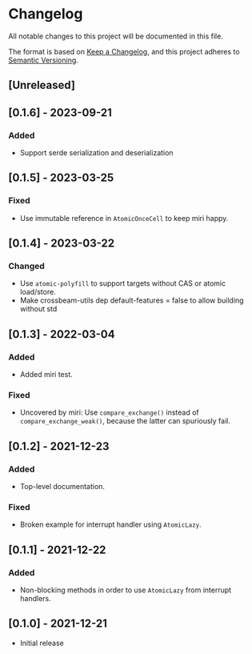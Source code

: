 # Changelog
All notable changes to this project will be documented in this file.

The format is based on [Keep a Changelog](https://keepachangelog.com/en/1.0.0/),
and this project adheres to [Semantic Versioning](https://semver.org/spec/v2.0.0.html).

## [Unreleased]

## [0.1.6] - 2023-09-21
### Added
- Support serde serialization and deserialization

## [0.1.5] - 2023-03-25
### Fixed
- Use immutable reference in `AtomicOnceCell` to keep miri happy.

## [0.1.4] - 2023-03-22
### Changed
- Use `atomic-polyfill` to support targets without CAS or atomic load/store.
- Make crossbeam-utils dep default-features = false to allow building without std

## [0.1.3] - 2022-03-04
### Added
- Added miri test.

### Fixed
- Uncovered by miri: Use `compare_exchange()` instead of
  `compare_exchange_weak()`, because the latter can spuriously fail.

## [0.1.2] - 2021-12-23
### Added
- Top-level documentation.

### Fixed
- Broken example for interrupt handler using `AtomicLazy`.

## [0.1.1] - 2021-12-22
### Added
- Non-blocking methods in order to use `AtomicLazy` from interrupt handlers.

## [0.1.0] - 2021-12-21
- Initial release
